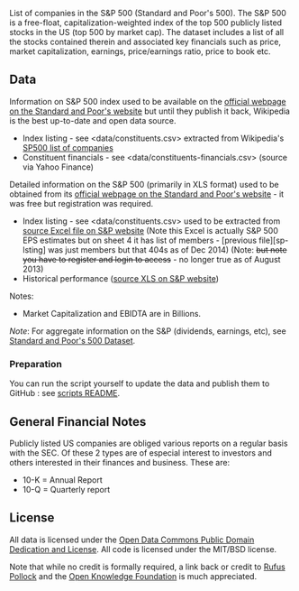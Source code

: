 List of companies in the S&P 500 (Standard and Poor's 500). The S&P 500 is a
free-float, capitalization-weighted index of the top 500 publicly listed stocks
in the US (top 500 by market cap). The dataset includes a list of all the
stocks contained therein and associated key financials such as price, market
capitalization, earnings, price/earnings ratio, price to book etc.

## Data

Information on S&P 500 index used to be available on the [official webpage on the Standard and Poor's website][sp-home]
but until they publish it back, Wikipedia is the best up-to-date and open data source.

* Index listing - see <data/constituents.csv> extracted from Wikipedia's [SP500 list of companies][sp-list]
* Constituent financials - see <data/constituents-financials.csv> (source via Yahoo Finance)

Detailed information on the S&P 500 (primarily in XLS format) used to be obtained
from its [official webpage on the Standard and Poor's website][sp-home] - it was
free but registration was required.
* Index listing - see <data/constituents.csv> used to be extracted from [source Excel file on S&P website][sp-listing-dec-2014] (Note this Excel is actually S&P 500 EPS 
   estimates but on sheet 4 it has list of members - [previous file][sp-lsting]
   was just members but that 404s as of Dec 2014) (Note: <del>but note you have
   to register and login to access</del> - no longer true as of August 2013)
* Historical performance ([source XLS on S&P website][sp-historical])

Notes:

* Market Capitalization and EBIDTA are in Billions.

[sp-home]: http://www.spindices.com/indices/equity/sp-500
[sp-list]: http://en.wikipedia.org/wiki/List_of_S%26P_500_companies
[sp-listing-dec-2014]: http://www.spindices.com/documents/additional-material/sp-500-eps-est.xlsx?force_download=true
[sp-listing]: http://us.spindices.com/idsexport/file.xls?hostIdentifier=48190c8c-42c4-46af-8d1a-0cd5db894797&selectedModule=Constituents&selectedSubModule=ConstituentsFullList&indexId=340
[sp-historical]: http://www.standardandpoors.com/prot/spf/docs/indices/SPUSA-500-USDUF--P-US-L--HistoricalData.xls

*Note*: For aggregate information on the S&P (dividends, earnings, etc), see [Standard and Poor's 500 Dataset][shiller].

[shiller]: http://data.okfn.org/data/s-and-p-500

### Preparation

You can run the script yourself to update the data and publish them to GitHub : see [scripts README](https://github.com/datasets/s-and-p-500-companies-financials/blob/master/scripts/README.md).

## General Financial Notes

Publicly listed US companies are obliged various reports on a regular basis
with the SEC. Of these 2 types are of especial interest to investors and others
interested in their finances and business. These are:

* 10-K = Annual Report
* 10-Q = Quarterly report

## License

All data is licensed under the [Open Data Commons Public Domain Dedication and
License][pddl]. All code is licensed under the MIT/BSD license.

Note that while no credit is formally required, a link back or credit to [Rufus
Pollock][rp] and the [Open Knowledge Foundation][okfn] is much appreciated.

[pddl]: http://opendatacommons.org/licenses/pddl/1.0/
[rp]: http://dev.rufuspollock.org/
[okfn]: http://okfn.org/
